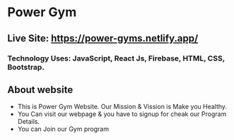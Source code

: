 # Power Gym

## Live Site: https://power-gyms.netlify.app/

### Technology Uses: JavaScript, React Js, Firebase, HTML, CSS, Bootstrap.

## About website

* This is Power Gym Website. Our Mission & Vission is Make you Healthy.
* You Can visit our webpage & you have to signup for cheak our Program Details.
* You can Join our Gym program 


